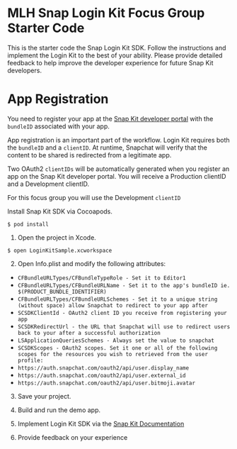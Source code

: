 # MLH Snap Login Kit Focus Group Starter Code

This is the starter code the Snap Login Kit SDK. Follow the instructions and implement the Login Kit to the best of your ability. Please provide detailed feedback to help improve the developer experience for future Snap Kit developers.

# App Registration

You need to register your app at the [Snap Kit developer portal](https://kit.snapchat.com/portal/) with the `bundleID` associated with your app.

App registration is an important part of the workflow. Login Kit requires both the `bundleID` and a `clientID`. At runtime, Snapchat will verify that the content to be shared is redirected from a legitimate app.

Two OAuth2 `clientIDs` will be automatically generated when you register an app on the Snap Kit developer portal. You will receive a Production clientID and a Development clientID.

For this focus group you will use the Development `clientID`

Install Snap Kit SDK via Cocoapods.

```
$ pod install
```
1. Open the project in Xcode.

```
$ open LoginKitSample.xcworkspace
```

2. Open Info.plist and modify the following attributes:

- `CFBundleURLTypes/CFBundleTypeRole - Set it to Editor1`
- `CFBundleURLTypes/CFBundleURLName - Set it to the app's bundleID ie. $(PRODUCT_BUNDLE_IDENTIFIER)`
- `CFBundleURLTypes/CFBundleURLSchemes - Set it to a unique string (without space) allow Snapchat to redirect to your app after`
- `SCSDKClientId - OAuth2 client ID you receive from registering your app`
- `SCSDKRedirectUrl - the URL that Snapchat will use to redirect users back to your after a successful authorization`
- `LSApplicationQueriesSchemes - Always set the value to snapchat`
- `SCSDKScopes - OAuth2 scopes. Set it one or all of the following scopes for the resources you wish to retrieved from the user profile:`
- `https://auth.snapchat.com/oauth2/api/user.display_name`
- `https://auth.snapchat.com/oauth2/api/user.external_id`
- `https://auth.snapchat.com/oauth2/api/user.bitmoji.avatar`

3. Save your project.

4. Build and run the demo app.

5. Implement Login Kit SDK via the [Snap Kit Documentation](https://docs.snapchat.com/docs/tutorials/login-kit/ios/)

6. Provide feedback on your experience
